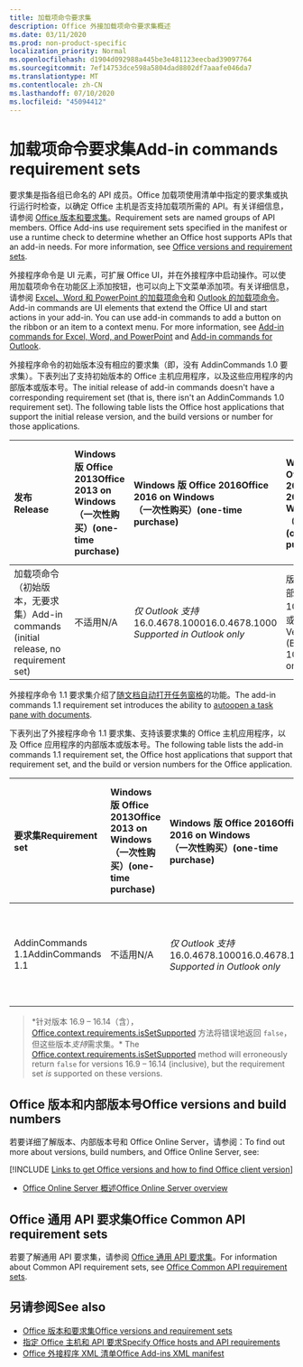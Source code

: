 ```yaml
---
title: 加载项命令要求集
description: Office 外接加载项命令要求集概述
ms.date: 03/11/2020
ms.prod: non-product-specific
localization_priority: Normal
ms.openlocfilehash: d1904d092988a445be3e481123eecbad39097764
ms.sourcegitcommit: 7ef14753dce598a5804dad8802df7aaafe046da7
ms.translationtype: MT
ms.contentlocale: zh-CN
ms.lasthandoff: 07/10/2020
ms.locfileid: "45094412"
---
```

# <a name="add-in-commands-requirement-sets"></a><span data-ttu-id="977b9-103">加载项命令要求集</span><span class="sxs-lookup"><span data-stu-id="977b9-103">Add-in commands requirement sets</span></span>

<span data-ttu-id="977b9-p101">要求集是指各组已命名的 API 成员。Office 加载项使用清单中指定的要求集或执行运行时检查，以确定 Office 主机是否支持加载项所需的 API。有关详细信息，请参阅 [Office 版本和要求集](../../develop/office-versions-and-requirement-sets.md)。</span><span class="sxs-lookup"><span data-stu-id="977b9-p101">Requirement sets are named groups of API members. Office Add-ins use requirement sets specified in the manifest or use a runtime check to determine whether an Office host supports APIs that an add-in needs. For more information, see [Office versions and requirement sets](../../develop/office-versions-and-requirement-sets.md).</span></span>

<span data-ttu-id="977b9-p102">外接程序命令是 UI 元素，可扩展 Office UI，并在外接程序中启动操作。可以使用加载项命令在功能区上添加按钮，也可以向上下文菜单添加项。有关详细信息，请参阅 [Excel、Word 和 PowerPoint 的加载项命令](../../design/add-in-commands.md)和 [Outlook 的加载项命令](../../outlook/add-in-commands-for-outlook.md)。</span><span class="sxs-lookup"><span data-stu-id="977b9-p102">Add-in commands are UI elements that extend the Office UI and start actions in your add-in. You can use add-in commands to add a button on the ribbon or an item to a context menu. For more information, see [Add-in commands for Excel, Word, and PowerPoint](../../design/add-in-commands.md) and [Add-in commands for Outlook](../../outlook/add-in-commands-for-outlook.md).</span></span>

<span data-ttu-id="977b9-p103">外接程序命令的初始版本没有相应的要求集（即，没有 AddinCommands 1.0 要求集）。下表列出了支持初始版本的 Office 主机应用程序，以及这些应用程序的内部版本或版本号。</span><span class="sxs-lookup"><span data-stu-id="977b9-p103">The initial release of add-in commands doesn't have a corresponding requirement set (that is, there isn't an AddinCommands 1.0 requirement set). The following table lists the Office host applications that support the initial release version, and the build versions or number for those applications.</span></span>  

| <span data-ttu-id="977b9-112">发布</span><span class="sxs-lookup"><span data-stu-id="977b9-112">Release</span></span>   |  <span data-ttu-id="977b9-113">Windows 版 Office 2013</span><span class="sxs-lookup"><span data-stu-id="977b9-113">Office 2013 on Windows</span></span><br><span data-ttu-id="977b9-114">（一次性购买）</span><span class="sxs-lookup"><span data-stu-id="977b9-114">(one-time purchase)</span></span> | <span data-ttu-id="977b9-115">Windows 版 Office 2016</span><span class="sxs-lookup"><span data-stu-id="977b9-115">Office 2016 on Windows</span></span><br><span data-ttu-id="977b9-116">（一次性购买）</span><span class="sxs-lookup"><span data-stu-id="977b9-116">(one-time purchase)</span></span> | <span data-ttu-id="977b9-117">Windows 版 Office 2019</span><span class="sxs-lookup"><span data-stu-id="977b9-117">Office 2019 on Windows</span></span><br><span data-ttu-id="977b9-118">（一次性购买）</span><span class="sxs-lookup"><span data-stu-id="977b9-118">(one-time purchase)</span></span> | <span data-ttu-id="977b9-119">Windows 版 Office</span><span class="sxs-lookup"><span data-stu-id="977b9-119">Office on Windows</span></span><br><span data-ttu-id="977b9-120"> (连接到 Microsoft 365 订阅) </span><span class="sxs-lookup"><span data-stu-id="977b9-120">(connected to Microsoft 365 subscription)</span></span>   |  <span data-ttu-id="977b9-121">iPad 版 Office</span><span class="sxs-lookup"><span data-stu-id="977b9-121">Office on iPad</span></span><br><span data-ttu-id="977b9-122"> (连接到 Microsoft 365 订阅) </span><span class="sxs-lookup"><span data-stu-id="977b9-122">(connected to Microsoft 365 subscription)</span></span>  |  <span data-ttu-id="977b9-123">Mac 版 Office</span><span class="sxs-lookup"><span data-stu-id="977b9-123">Office on Mac</span></span><br><span data-ttu-id="977b9-124"> (连接到 Microsoft 365 订阅) </span><span class="sxs-lookup"><span data-stu-id="977b9-124">(connected to Microsoft 365 subscription)</span></span>  | <span data-ttu-id="977b9-125">Office 网页版</span><span class="sxs-lookup"><span data-stu-id="977b9-125">Office on the web</span></span>  |
|:-----|:-----|:-----|:-----|:-----|:-----|:-----|:-----|
| <span data-ttu-id="977b9-126">加载项命令（初始版本，无要求集）</span><span class="sxs-lookup"><span data-stu-id="977b9-126">Add-in commands (initial release, no requirement set)</span></span> | <span data-ttu-id="977b9-127">不适用</span><span class="sxs-lookup"><span data-stu-id="977b9-127">N/A</span></span> | <span data-ttu-id="977b9-128">*仅 Outlook 支持* 16.0.4678.1000</span><span class="sxs-lookup"><span data-stu-id="977b9-128">16.0.4678.1000 *Supported in Outlook only*</span></span> | <span data-ttu-id="977b9-129">版本 1809（内部版本 10827.20150）或更高版本</span><span class="sxs-lookup"><span data-stu-id="977b9-129">Version 1809 (Build 10827.20150) or later</span></span> |<span data-ttu-id="977b9-130">版本 1603（内部版本 6769.0000）或更高版本</span><span class="sxs-lookup"><span data-stu-id="977b9-130">Version 1603 (Build 6769.0000) or later</span></span> | <span data-ttu-id="977b9-131">不适用</span><span class="sxs-lookup"><span data-stu-id="977b9-131">N/A</span></span> | <span data-ttu-id="977b9-132">15.33 或更高版本</span><span class="sxs-lookup"><span data-stu-id="977b9-132">15.33 or later</span></span>| <span data-ttu-id="977b9-133">2016 年 1 月</span><span class="sxs-lookup"><span data-stu-id="977b9-133">January 2016</span></span> |

<span data-ttu-id="977b9-134">外接程序命令 1.1 要求集介绍了[随文档自动打开任务窗格](../../develop/automatically-open-a-task-pane-with-a-document.md)的功能。</span><span class="sxs-lookup"><span data-stu-id="977b9-134">The add-in commands 1.1 requirement set introduces the ability to [autoopen a task pane with documents](../../develop/automatically-open-a-task-pane-with-a-document.md).</span></span>

<span data-ttu-id="977b9-135">下表列出了外接程序命令 1.1 要求集、支持该要求集的 Office 主机应用程序，以及 Office 应用程序的内部版本或版本号。</span><span class="sxs-lookup"><span data-stu-id="977b9-135">The following table lists the add-in commands 1.1 requirement set, the Office host applications that support that requirement set, and the build or version numbers for the Office application.</span></span>

|  <span data-ttu-id="977b9-136">要求集</span><span class="sxs-lookup"><span data-stu-id="977b9-136">Requirement set</span></span>  |  <span data-ttu-id="977b9-137">Windows 版 Office 2013</span><span class="sxs-lookup"><span data-stu-id="977b9-137">Office 2013 on Windows</span></span><br><span data-ttu-id="977b9-138">（一次性购买）</span><span class="sxs-lookup"><span data-stu-id="977b9-138">(one-time purchase)</span></span> | <span data-ttu-id="977b9-139">Windows 版 Office 2016</span><span class="sxs-lookup"><span data-stu-id="977b9-139">Office 2016 on Windows</span></span><br><span data-ttu-id="977b9-140">（一次性购买）</span><span class="sxs-lookup"><span data-stu-id="977b9-140">(one-time purchase)</span></span> | <span data-ttu-id="977b9-141">Windows 版 Office 2019</span><span class="sxs-lookup"><span data-stu-id="977b9-141">Office 2019 on Windows</span></span><br><span data-ttu-id="977b9-142">（一次性购买）</span><span class="sxs-lookup"><span data-stu-id="977b9-142">(one-time purchase)</span></span> | <span data-ttu-id="977b9-143">Windows 版 Office</span><span class="sxs-lookup"><span data-stu-id="977b9-143">Office on Windows</span></span><br><span data-ttu-id="977b9-144"> (连接到 Microsoft 365 订阅) </span><span class="sxs-lookup"><span data-stu-id="977b9-144">(connected to Microsoft 365 subscription)</span></span>   |  <span data-ttu-id="977b9-145">iPad 版 Office</span><span class="sxs-lookup"><span data-stu-id="977b9-145">Office on iPad</span></span><br><span data-ttu-id="977b9-146"> (连接到 Microsoft 365 订阅) </span><span class="sxs-lookup"><span data-stu-id="977b9-146">(connected to Microsoft 365 subscription)</span></span>  |  <span data-ttu-id="977b9-147">Mac 版 Office</span><span class="sxs-lookup"><span data-stu-id="977b9-147">Office on Mac</span></span><br><span data-ttu-id="977b9-148"> (连接到 Microsoft 365 订阅) </span><span class="sxs-lookup"><span data-stu-id="977b9-148">(connected to Microsoft 365 subscription)</span></span>  | <span data-ttu-id="977b9-149">Office 网页版</span><span class="sxs-lookup"><span data-stu-id="977b9-149">Office on the web</span></span>  |  
|:-----|:-----|:-----|:-----|:-----|:-----|:-----|:-----|
| <span data-ttu-id="977b9-150">AddinCommands 1.1</span><span class="sxs-lookup"><span data-stu-id="977b9-150">AddinCommands 1.1</span></span>  | <span data-ttu-id="977b9-151">不适用</span><span class="sxs-lookup"><span data-stu-id="977b9-151">N/A</span></span> | <span data-ttu-id="977b9-152">*仅 Outlook 支持* 16.0.4678.1000</span><span class="sxs-lookup"><span data-stu-id="977b9-152">16.0.4678.1000 *Supported in Outlook only*</span></span>  | <span data-ttu-id="977b9-153">版本 1809（内部版本 10827.20150）或更高版本</span><span class="sxs-lookup"><span data-stu-id="977b9-153">Version 1809 (Build 10827.20150) or later</span></span> | <span data-ttu-id="977b9-154">版本 1705（内部版本 8121.1000）或更高版本</span><span class="sxs-lookup"><span data-stu-id="977b9-154">Version 1705 (Build 8121.1000) or later</span></span> | <span data-ttu-id="977b9-155">不适用</span><span class="sxs-lookup"><span data-stu-id="977b9-155">N/A</span></span> | <span data-ttu-id="977b9-156">15.34 或更高版本\*</span><span class="sxs-lookup"><span data-stu-id="977b9-156">15.34 or later\*</span></span>| <span data-ttu-id="977b9-157">2017 年 5 月</span><span class="sxs-lookup"><span data-stu-id="977b9-157">May 2017</span></span> |

><span data-ttu-id="977b9-158">\*针对版本 16.9 &ndash; 16.14（含），[Office.context.requirements.isSetSupported](/javascript/api/office/office.requirementsetsupport#issetsupported-name--minversion-) 方法将错误地返回 `false`，但这些版本*支持*需求集。</span><span class="sxs-lookup"><span data-stu-id="977b9-158">\* The [Office.context.requirements.isSetSupported](/javascript/api/office/office.requirementsetsupport#issetsupported-name--minversion-) method will erroneously return `false` for versions 16.9 &ndash; 16.14 (inclusive), but the requirement set *is* supported on these versions.</span></span>

## <a name="office-versions-and-build-numbers"></a><span data-ttu-id="977b9-159">Office 版本和内部版本号</span><span class="sxs-lookup"><span data-stu-id="977b9-159">Office versions and build numbers</span></span>

<span data-ttu-id="977b9-160">若要详细了解版本、内部版本号和 Office Online Server，请参阅：</span><span class="sxs-lookup"><span data-stu-id="977b9-160">To find out more about versions, build numbers, and Office Online Server, see:</span></span>

[!INCLUDE [Links to get Office versions and how to find Office client version](../../includes/links-get-office-versions-builds.md)]
- [<span data-ttu-id="977b9-161">Office Online Server 概述</span><span class="sxs-lookup"><span data-stu-id="977b9-161">Office Online Server overview</span></span>](/officeonlineserver/office-online-server-overview)

## <a name="office-common-api-requirement-sets"></a><span data-ttu-id="977b9-162">Office 通用 API 要求集</span><span class="sxs-lookup"><span data-stu-id="977b9-162">Office Common API requirement sets</span></span>

<span data-ttu-id="977b9-163">若要了解通用 API 要求集，请参阅 [Office 通用 API 要求集](office-add-in-requirement-sets.md)。</span><span class="sxs-lookup"><span data-stu-id="977b9-163">For information about Common API requirement sets, see [Office Common API requirement sets](office-add-in-requirement-sets.md).</span></span>

## <a name="see-also"></a><span data-ttu-id="977b9-164">另请参阅</span><span class="sxs-lookup"><span data-stu-id="977b9-164">See also</span></span>

- [<span data-ttu-id="977b9-165">Office 版本和要求集</span><span class="sxs-lookup"><span data-stu-id="977b9-165">Office versions and requirement sets</span></span>](../../develop/office-versions-and-requirement-sets.md)
- [<span data-ttu-id="977b9-166">指定 Office 主机和 API 要求</span><span class="sxs-lookup"><span data-stu-id="977b9-166">Specify Office hosts and API requirements</span></span>](../../develop/specify-office-hosts-and-api-requirements.md)
- [<span data-ttu-id="977b9-167">Office 外接程序 XML 清单</span><span class="sxs-lookup"><span data-stu-id="977b9-167">Office Add-ins XML manifest</span></span>](../../develop/add-in-manifests.md)
